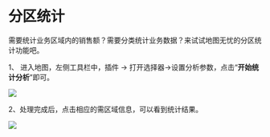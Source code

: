 # 分区统计

需要统计业务区域内的销售额？需要分类统计业务数据？来试试地图无忧的分区统计功能吧。

1、 进入地图，左侧工具栏中，插件 -> 打开选择器->设置分析参数，点击“**开始统计分析**”即可。

![](http://pic.dituwuyou.com/map%2Fpicture%2F%E5%88%86%E5%8C%BA%E7%BB%9F%E8%AE%A1%201.jpg)

2、处理完成后，点击相应的需区域信息，可以看到统计结果。

![](http://pic.dituwuyou.com/map%2Fpicture%2F%E5%88%86%E5%8C%BA%E7%BB%9F%E8%AE%A1.jpg)

